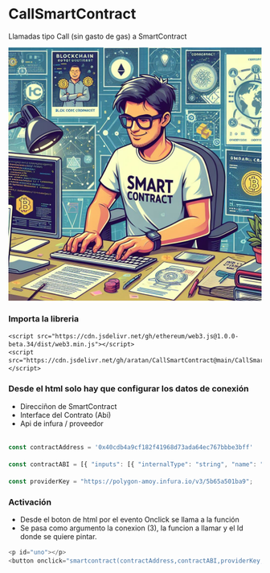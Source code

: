 # CallSmartContract
Llamadas tipo Call (sin gasto de gas) a SmartContract 

<img src="https://github.com/aratan/CallSmartContract/blob/main/_524d9908-b41b-4397-b101-2f1897261d36.jpg?raw=true">

### Importa la libreria
```
<script src="https://cdn.jsdelivr.net/gh/ethereum/web3.js@1.0.0-beta.34/dist/web3.min.js"></script>
<script src="https://cdn.jsdelivr.net/gh/aratan/CallSmartContract@main/CallSmartContract.js"></script>
```

### Desde el html solo hay que configurar los datos de conexión
- Direcciñon de SmartContract
- Interface del Contrato (Abi)
- Api de infura / proveedor
  
```javascript

const contractAddress = '0x40cdb4a9cf182f41968d73ada64ec767bbbe3bff'

const contractABI = [{ "inputs": [{ "internalType": "string", "name": "_initialName", "type": "string" }], "stateMutability": "nonpayable", "type": "constructor" }, { "inputs": [], "name": "getName", "outputs": [{ "internalType": "string", "name": "", "type": "string" }], "stateMutability": "view", "type": "function" }, { "inputs": [], "name": "name", "outputs": [{ "internalType": "string", "name": "", "type": "string" }], "stateMutability": "view", "type": "function" }];

const providerKey = "https://polygon-amoy.infura.io/v3/5b65a501ba9";

```
  
### Activación
- Desde el boton de html por el evento Onclick se llama a la función
- Se pasa como argumento la conexion (3), la funcion a llamar y el Id donde se quiere pintar.

```javascript
<p id="uno"></p>
<button onclick="smartcontract(contractAddress,contractABI,providerKey, 'getName', 'uno')">Reader SmartContract</button>
```
